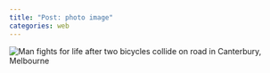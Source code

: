 ```yaml
---
title: "Post: photo image"
categories: web
---
```



![Man fights for life after two bicycles collide on road in Canterbury, Melbourne](/rockycape3/assets/images/phototwobicyclecollision.jpeg)  
